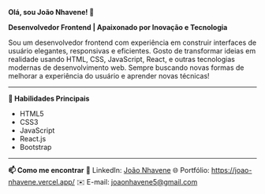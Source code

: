 **Olá, sou João Nhavene! 👋**

**Desenvolvedor Frontend | Apaixonado por Inovação e Tecnologia**

Sou um desenvolvedor frontend com experiência em construir interfaces de usuário elegantes, responsivas e eficientes. Gosto de transformar ideias em realidade usando HTML, CSS, JavaScript, React, e outras tecnologias modernas de desenvolvimento web. Sempre buscando novas formas de melhorar a experiência do usuário e aprender novas técnicas!  


_____________________________________________________________________________________________________________________________________________________________________________________________________

**🚀 Habilidades Principais**
- HTML5
- CSS3
- JavaScript
- React.js
- Bootstrap

_____________________________________________________________________________________________________________________________________________________________________________________________________

**📫 Como me encontrar**
💼 LinkedIn: [João Nhavene](https://www.linkedin.com/in/joao-nhavene-4578272b0/)
🌐 Portfólio: https://joao-nhavene.vercel.app/
✉️ E-mail: joaonhavene5@gmail.com
